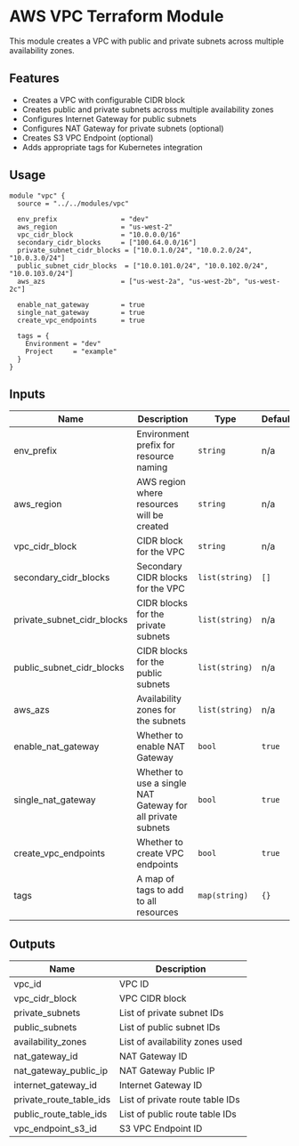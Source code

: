 # AWS VPC Terraform Module

This module creates a VPC with public and private subnets across multiple availability zones.

## Features

- Creates a VPC with configurable CIDR block
- Creates public and private subnets across multiple availability zones
- Configures Internet Gateway for public subnets
- Configures NAT Gateway for private subnets (optional)
- Creates S3 VPC Endpoint (optional)
- Adds appropriate tags for Kubernetes integration

## Usage

```hcl
module "vpc" {
  source = "../../modules/vpc"

  env_prefix                = "dev"
  aws_region                = "us-west-2"
  vpc_cidr_block            = "10.0.0.0/16"
  secondary_cidr_blocks     = ["100.64.0.0/16"]
  private_subnet_cidr_blocks = ["10.0.1.0/24", "10.0.2.0/24", "10.0.3.0/24"]
  public_subnet_cidr_blocks  = ["10.0.101.0/24", "10.0.102.0/24", "10.0.103.0/24"]
  aws_azs                   = ["us-west-2a", "us-west-2b", "us-west-2c"]
  
  enable_nat_gateway        = true
  single_nat_gateway        = true
  create_vpc_endpoints      = true
  
  tags = {
    Environment = "dev"
    Project     = "example"
  }
}
```

## Inputs

| Name | Description | Type | Default | Required |
|------|-------------|------|---------|----------|
| env_prefix | Environment prefix for resource naming | `string` | n/a | yes |
| aws_region | AWS region where resources will be created | `string` | n/a | yes |
| vpc_cidr_block | CIDR block for the VPC | `string` | n/a | yes |
| secondary_cidr_blocks | Secondary CIDR blocks for the VPC | `list(string)` | `[]` | no |
| private_subnet_cidr_blocks | CIDR blocks for the private subnets | `list(string)` | n/a | yes |
| public_subnet_cidr_blocks | CIDR blocks for the public subnets | `list(string)` | n/a | yes |
| aws_azs | Availability zones for the subnets | `list(string)` | n/a | yes |
| enable_nat_gateway | Whether to enable NAT Gateway | `bool` | `true` | no |
| single_nat_gateway | Whether to use a single NAT Gateway for all private subnets | `bool` | `true` | no |
| create_vpc_endpoints | Whether to create VPC endpoints | `bool` | `true` | no |
| tags | A map of tags to add to all resources | `map(string)` | `{}` | no |

## Outputs

| Name | Description |
|------|-------------|
| vpc_id | VPC ID |
| vpc_cidr_block | VPC CIDR block |
| private_subnets | List of private subnet IDs |
| public_subnets | List of public subnet IDs |
| availability_zones | List of availability zones used |
| nat_gateway_id | NAT Gateway ID |
| nat_gateway_public_ip | NAT Gateway Public IP |
| internet_gateway_id | Internet Gateway ID |
| private_route_table_ids | List of private route table IDs |
| public_route_table_ids | List of public route table IDs |
| vpc_endpoint_s3_id | S3 VPC Endpoint ID |
